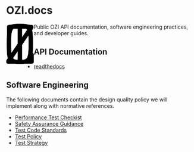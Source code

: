 # OZI.docs

<img src="assets/ozi_logo_master.png" alt="isolated" width="74" align="left"/>
Public OZI API documentation, software engineering practices, and developer guides.

## API Documentation

* [readthedocs](https://example.com)

## Software Engineering

The following documents contain the design quality policy we will implement along with normative references.

* [Performance Test Checkist](policy/performance-test-checklist.md)
* [Safety Assurance Guidance](policy/safety-assurance-guidance.md)
* [Test Code Standards](policy/test-code-standards.md)
* [Test Policy](policy/test-policy.md)
* [Test Strategy](policy/test-strategy.md)


